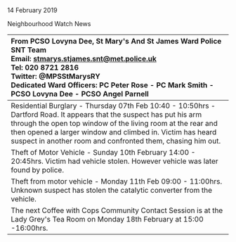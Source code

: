 14 February 2019

Neighbourhood Watch News

| From PCSO Lovyna Dee, St Mary's And St James Ward Police SNT Team <br>Email: stmarys.stjames.snt@met.police.uk <br>Tel: 020 8721 2816 <br>Twitter: @MPSStMarysRY <br>Dedicated Ward Officers: PC Peter Rose - PC Mark Smith - PCSO Lovyna Dee - PCSO Angel Parnell                                               |
| :--------------------------------------------------------------------------------------------------------------------------------------------------------------------------------------------------------------------------------------------------------------------------------------------------------------- |
| Residential Burglary - Thursday 07th Feb 10:40 - 10:50hrs - Dartford Road. It appears that the suspect has put his arm through the open top window of the living room at the rear and then opened a larger window and climbed in. Victim has heard suspect in another room and confronted them, chasing him out. |
| Theft of Motor Vehicle - Sunday 10th February 14:00 - 20:45hrs. Victim had vehicle stolen. However vehicle was later found by police.                                                                                                                                                                            |
| Theft from motor vehicle - Monday 11th Feb 09:00 - 11:00hrs. Unknown suspect has stolen the catalytic converter from the vehicle.                                                                                                                                                                                |
| The next Coffee with Cops Community Contact Session is at the Lady Grey's Tea Room on Monday 18th February at 15:00 -16:00hrs.                                                                                                                                                                                   |
